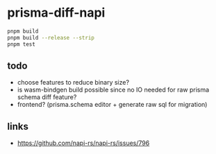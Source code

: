 # prisma-diff-napi

```sh
pnpm build
pnpm build --release --strip
pnpm test
```

## todo

- choose features to reduce binary size?
- is wasm-bindgen build possible since no IO needed for raw prisma schema diff feature?
- frontend? (prisma.schema editor + generate raw sql for migration)

## links

- https://github.com/napi-rs/napi-rs/issues/796
